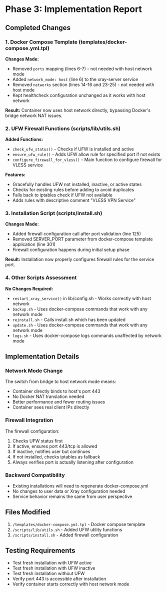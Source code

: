 # Phase 3: Implementation Report

## Completed Changes

### 1. Docker Compose Template (templates/docker-compose.yml.tpl)
**Changes Made:**
- Removed `ports` mapping (lines 6-7) - not needed with host network mode
- Added `network_mode: host` (line 6) to the xray-server service
- Removed `networks` section (lines 14-16 and 23-25) - not needed with host mode
- Kept healthcheck configuration unchanged as it works with host network

**Result:** Container now uses host network directly, bypassing Docker's bridge network NAT issues.

### 2. UFW Firewall Functions (scripts/lib/utils.sh)
**Added Functions:**
- `check_ufw_status()` - Checks if UFW is installed and active
- `ensure_ufw_rule()` - Adds UFW allow rule for specified port if not exists
- `configure_firewall_for_vless()` - Main function to configure firewall for VLESS service

**Features:**
- Gracefully handles UFW not installed, inactive, or active states
- Checks for existing rules before adding to avoid duplicates
- Falls back to iptables check if UFW not available
- Adds rules with descriptive comment "VLESS VPN Service"

### 3. Installation Script (scripts/install.sh)
**Changes Made:**
- Added firewall configuration call after port validation (line 125)
- Removed SERVER_PORT parameter from docker-compose template application (line 301)
- Firewall configuration happens during initial setup phase

**Result:** Installation now properly configures firewall rules for the service port.

### 4. Other Scripts Assessment
**No Changes Required:**
- `restart_xray_service()` in lib/config.sh - Works correctly with host network
- `backup.sh` - Uses docker-compose commands that work with any network mode
- `reinstall.sh` - Calls install.sh which has been updated
- `update.sh` - Uses docker-compose commands that work with any network mode
- `logs.sh` - Uses docker-compose logs commands unaffected by network mode

## Implementation Details

### Network Mode Change
The switch from bridge to host network mode means:
- Container directly binds to host's port 443
- No Docker NAT translation needed
- Better performance and fewer routing issues
- Container sees real client IPs directly

### Firewall Integration
The firewall configuration:
1. Checks UFW status first
2. If active, ensures port 443/tcp is allowed
3. If inactive, notifies user but continues
4. If not installed, checks iptables as fallback
5. Always verifies port is actually listening after configuration

### Backward Compatibility
- Existing installations will need to regenerate docker-compose.yml
- No changes to user data or Xray configuration needed
- Service behavior remains the same from user perspective

## Files Modified
1. `/templates/docker-compose.yml.tpl` - Docker compose template
2. `/scripts/lib/utils.sh` - Added UFW utility functions
3. `/scripts/install.sh` - Added firewall configuration

## Testing Requirements
- Test fresh installation with UFW active
- Test fresh installation with UFW inactive
- Test fresh installation without UFW
- Verify port 443 is accessible after installation
- Verify container starts correctly with host network mode